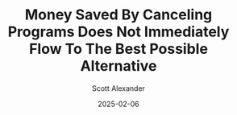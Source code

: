 ---
layout: podcast
title: "Money Saved By Canceling Programs Does Not Immediately Flow To The Best Possible Alternative"
author: Scott Alexander
description: https://www.astralcodexten.com/p/money-saved-by-canceling-programs
date: 2025-02-06
length: 1977776
duration: 494
guid: money-saved-by-canceling-programs
---